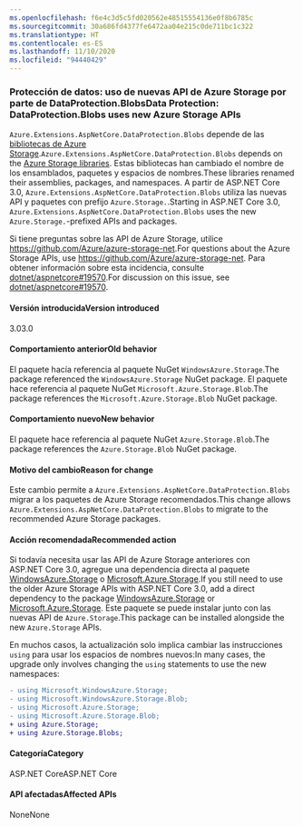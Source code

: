 ```yaml
---
ms.openlocfilehash: f6e4c3d5c5fd020562e48515554136e0f8b6785c
ms.sourcegitcommit: 30a686fd4377fe6472aa04e215c0de711bc1c322
ms.translationtype: HT
ms.contentlocale: es-ES
ms.lasthandoff: 11/10/2020
ms.locfileid: "94440429"
---
```

### <a name="data-protection-dataprotectionblobs-uses-new-azure-storage-apis"></a><span data-ttu-id="522f6-101">Protección de datos: uso de nuevas API de Azure Storage por parte de DataProtection.Blobs</span><span class="sxs-lookup"><span data-stu-id="522f6-101">Data Protection: DataProtection.Blobs uses new Azure Storage APIs</span></span>

<span data-ttu-id="522f6-102">`Azure.Extensions.AspNetCore.DataProtection.Blobs` depende de las [bibliotecas de Azure Storage](https://github.com/Azure/azure-storage-net).</span><span class="sxs-lookup"><span data-stu-id="522f6-102">`Azure.Extensions.AspNetCore.DataProtection.Blobs` depends on the [Azure Storage libraries](https://github.com/Azure/azure-storage-net).</span></span> <span data-ttu-id="522f6-103">Estas bibliotecas han cambiado el nombre de los ensamblados, paquetes y espacios de nombres.</span><span class="sxs-lookup"><span data-stu-id="522f6-103">These libraries renamed their assemblies, packages, and namespaces.</span></span> <span data-ttu-id="522f6-104">A partir de ASP.NET Core 3.0, `Azure.Extensions.AspNetCore.DataProtection.Blobs` utiliza las nuevas API y paquetes con prefijo `Azure.Storage.`.</span><span class="sxs-lookup"><span data-stu-id="522f6-104">Starting in ASP.NET Core 3.0, `Azure.Extensions.AspNetCore.DataProtection.Blobs` uses the new `Azure.Storage.`-prefixed APIs and packages.</span></span>

<span data-ttu-id="522f6-105">Si tiene preguntas sobre las API de Azure Storage, utilice <https://github.com/Azure/azure-storage-net>.</span><span class="sxs-lookup"><span data-stu-id="522f6-105">For questions about the Azure Storage APIs, use <https://github.com/Azure/azure-storage-net>.</span></span> <span data-ttu-id="522f6-106">Para obtener información sobre esta incidencia, consulte [dotnet/aspnetcore#19570](https://github.com/dotnet/aspnetcore/issues/19570).</span><span class="sxs-lookup"><span data-stu-id="522f6-106">For discussion on this issue, see [dotnet/aspnetcore#19570](https://github.com/dotnet/aspnetcore/issues/19570).</span></span>

#### <a name="version-introduced"></a><span data-ttu-id="522f6-107">Versión introducida</span><span class="sxs-lookup"><span data-stu-id="522f6-107">Version introduced</span></span>

<span data-ttu-id="522f6-108">3.0</span><span class="sxs-lookup"><span data-stu-id="522f6-108">3.0</span></span>

#### <a name="old-behavior"></a><span data-ttu-id="522f6-109">Comportamiento anterior</span><span class="sxs-lookup"><span data-stu-id="522f6-109">Old behavior</span></span>

<span data-ttu-id="522f6-110">El paquete hacía referencia al paquete NuGet `WindowsAzure.Storage`.</span><span class="sxs-lookup"><span data-stu-id="522f6-110">The package referenced the `WindowsAzure.Storage` NuGet package.</span></span>
<span data-ttu-id="522f6-111">El paquete hace referencia al paquete NuGet `Microsoft.Azure.Storage.Blob`.</span><span class="sxs-lookup"><span data-stu-id="522f6-111">The package references the `Microsoft.Azure.Storage.Blob` NuGet package.</span></span>

#### <a name="new-behavior"></a><span data-ttu-id="522f6-112">Comportamiento nuevo</span><span class="sxs-lookup"><span data-stu-id="522f6-112">New behavior</span></span>

<span data-ttu-id="522f6-113">El paquete hace referencia al paquete NuGet `Azure.Storage.Blob`.</span><span class="sxs-lookup"><span data-stu-id="522f6-113">The package references the `Azure.Storage.Blob` NuGet package.</span></span>

#### <a name="reason-for-change"></a><span data-ttu-id="522f6-114">Motivo del cambio</span><span class="sxs-lookup"><span data-stu-id="522f6-114">Reason for change</span></span>

<span data-ttu-id="522f6-115">Este cambio permite a `Azure.Extensions.AspNetCore.DataProtection.Blobs` migrar a los paquetes de Azure Storage recomendados.</span><span class="sxs-lookup"><span data-stu-id="522f6-115">This change allows `Azure.Extensions.AspNetCore.DataProtection.Blobs` to migrate to the recommended Azure Storage packages.</span></span>

#### <a name="recommended-action"></a><span data-ttu-id="522f6-116">Acción recomendada</span><span class="sxs-lookup"><span data-stu-id="522f6-116">Recommended action</span></span>

<span data-ttu-id="522f6-117">Si todavía necesita usar las API de Azure Storage anteriores con ASP.NET Core 3.0, agregue una dependencia directa al paquete [WindowsAzure.Storage](https://www.nuget.org/packages/WindowsAzure.Storage/) o [Microsoft.Azure.Storage](https://www.nuget.org/packages/Microsoft.Azure.Storage.Blob/).</span><span class="sxs-lookup"><span data-stu-id="522f6-117">If you still need to use the older Azure Storage APIs with ASP.NET Core 3.0, add a direct dependency to the package [WindowsAzure.Storage](https://www.nuget.org/packages/WindowsAzure.Storage/) or [Microsoft.Azure.Storage](https://www.nuget.org/packages/Microsoft.Azure.Storage.Blob/).</span></span> <span data-ttu-id="522f6-118">Este paquete se puede instalar junto con las nuevas API de `Azure.Storage`.</span><span class="sxs-lookup"><span data-stu-id="522f6-118">This package can be installed alongside the new `Azure.Storage` APIs.</span></span>

<span data-ttu-id="522f6-119">En muchos casos, la actualización solo implica cambiar las instrucciones `using` para usar los espacios de nombres nuevos:</span><span class="sxs-lookup"><span data-stu-id="522f6-119">In many cases, the upgrade only involves changing the `using` statements to use the new namespaces:</span></span>

```diff
- using Microsoft.WindowsAzure.Storage;
- using Microsoft.WindowsAzure.Storage.Blob;
- using Microsoft.Azure.Storage;
- using Microsoft.Azure.Storage.Blob;
+ using Azure.Storage;
+ using Azure.Storage.Blobs;
```

#### <a name="category"></a><span data-ttu-id="522f6-120">Categoría</span><span class="sxs-lookup"><span data-stu-id="522f6-120">Category</span></span>

<span data-ttu-id="522f6-121">ASP.NET Core</span><span class="sxs-lookup"><span data-stu-id="522f6-121">ASP.NET Core</span></span>

#### <a name="affected-apis"></a><span data-ttu-id="522f6-122">API afectadas</span><span class="sxs-lookup"><span data-stu-id="522f6-122">Affected APIs</span></span>

<span data-ttu-id="522f6-123">None</span><span class="sxs-lookup"><span data-stu-id="522f6-123">None</span></span>

<!-- 

#### Affected APIs

Not detectable via API analysis

-->

